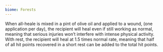 ```yaml
---
biome: Forests
---
```

When all-heale is mixed in a pint of olive oil and applied to a wound, (one application per day), the recipient will heal even if still working as normal, meaning that serious injuries won’t interfere with intense physical activity. With rest, the recipient will heal at 1.5 times normal rate, meaning that half of all hit points recovered in a short rest can be added to the total hit points. 

